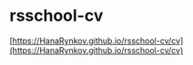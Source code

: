 # rsschool-cv

[https://HanaRynkov.github.io/rsschool-cv/cv](https://HanaRynkov.github.io/rsschool-cv/cv)
